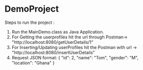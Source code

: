 # DemoProject
Steps to run the project :
1. Run the MainDemo.class as Java Application. 
2. For Getting the userprofiles hit the url through Postman-> "http://localhost:8080/getUserDetails/1"
3. For Inserting/Updating userProfiles hit the Postman with url -> "http://localhost:8080/insertUserDetails"
4. Request JSON format: 
   {
    "id": 2,
    "name": "Tom",
    "gender": "M",
    "location": "Ghana"
    }
